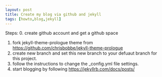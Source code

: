 ```yaml
---
layout: post
title: Create my blog via github and jekyll
tags: [howto,blog,jekyll]
---
```

Steps:
0. create github account and get a github space
1. fork jekyll-theme-prologue theme from https://github.com/chrisbobbe/jekyll-theme-prologue
2. create new branch and set this new branch to your defuaut branch for this project.
3. follow the instructions to change the _config.yml file settings.
4. start blogging by following https://jekyllrb.com/docs/posts/
